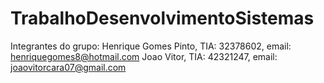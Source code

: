 # TrabalhoDesenvolvimentoSistemas
Integrantes do grupo:
Henrique Gomes Pinto, TIA: 32378602, email: henriquegomes8@hotmail.com
Joao Vitor, TIA: 42321247, email: joaovitorcara07@gmail.com
